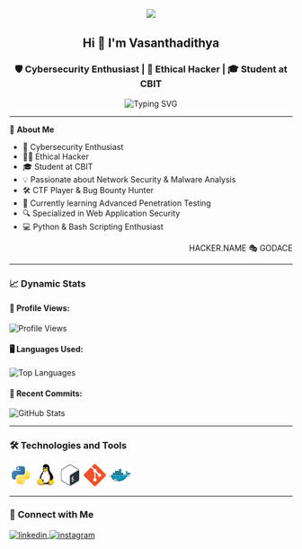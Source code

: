 <p align="center">
  <a href="https://github.com/vasanthfeb13">
    <img src="https://readme-typing-svg.herokuapp.com?lines=Greetings,+Stranger+👾;Welcome+to+my+Cyber+Lair;Curious+about+my+work?;Dive+into+the+Matrix+below...&center=true&width=600&height=50">
  </a>
</p>

<h2 align="center"> Hi 👋 I'm Vasanthadithya </h2>
<h3 align="center">🛡️ Cybersecurity Enthusiast | 🎯 Ethical Hacker | 🎓 Student at CBIT</h3>

<div align="center">
  <img src="https://readme-typing-svg.herokuapp.com?font=Fira+Code&pause=1000&width=435&lines=Passionate+about+Cybersecurity;Always+learning+new+technologies;Ethical+Hacking+Enthusiast" alt="Typing SVG" />
</div>

---

🌟 **About Me**
- 🔐 Cybersecurity Enthusiast
- 🧑‍💻 Ethical Hacker
- 🎓 Student at CBIT
- 💡 Passionate about Network Security & Malware Analysis
- 🛠️ CTF Player & Bug Bounty Hunter
- 🌱 Currently learning Advanced Penetration Testing
- 🔍 Specialized in Web Application Security                 
- 💻 Python & Bash Scripting Enthusiast
<div align="right">
    HACKER.NAME 🎭 GODACE
</div>

---

### 📈 **Dynamic Stats**

#### 🔄 Profile Views:
![Profile Views](https://komarev.com/ghpvc/?username=vasanthfeb13&color=green&style=flat-square)

#### 🖥️ Languages Used:
![Top Languages](https://github-readme-stats.vercel.app/api/top-langs/?username=vasanthfeb13&layout=compact&theme=radical)

#### 📝 Recent Commits:
![GitHub Stats](https://github-readme-streak-stats.herokuapp.com/?user=vasanthfeb13&theme=radical)

---

### 🛠️ **Technologies and Tools**
<p align="left">
  <img src="https://raw.githubusercontent.com/devicons/devicon/master/icons/python/python-original.svg" alt="python" width="40" height="40"/>
  <img src="https://raw.githubusercontent.com/devicons/devicon/master/icons/linux/linux-original.svg" alt="linux" width="40" height="40"/>
  <img src="https://raw.githubusercontent.com/devicons/devicon/master/icons/bash/bash-original.svg" alt="bash" width="40" height="40"/>
  <img src="https://raw.githubusercontent.com/devicons/devicon/master/icons/git/git-original.svg" alt="git" width="40" height="40"/>
  <img src="https://raw.githubusercontent.com/devicons/devicon/master/icons/docker/docker-original.svg" alt="docker" width="40" height="40"/>
</p>

---

### 🤝 **Connect with Me**
<p align="left">
  <a href="https://www.linkedin.com/in/vasanthadithya-mundrathi-84a54031a/" target="blank">
    <img align="center" src="https://raw.githubusercontent.com/rahuldkjain/github-profile-readme-generator/master/src/images/icons/Social/linked-in-alt.svg" alt="linkedin" height="30" width="40" />
  </a>
  <a href="https://www.instagram.com/vasanthadithya_m/" target="blank">
    <img align="center" src="https://raw.githubusercontent.com/rahuldkjain/github-profile-readme-generator/master/src/images/icons/Social/instagram.svg" alt="instagram" height="30" width="40" />
  </a>
</p>
